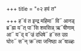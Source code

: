 +++
title = "०२ हवं त"

+++
ह᳓वं त इन्द्र महिमा᳓ वि᳓ आनड्  
ब्र᳓ह्म य᳓त् पा᳓सि शवसिन्न् ऋ᳓षीणाम्  
आ᳓ य᳓द् व᳓ज्रं दधिषे᳓ ह᳓स्त उग्र  
घोरः᳓ स᳓न् क्र᳓त्वा जनिष्ठा अ᳓षाळ्हः